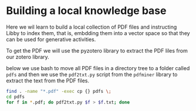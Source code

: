 # Building a local knowledge base
Here we wil learn to build a local collection of PDF files and instructing Libby to index them, that is, embdding them into a vector space so that they can be used for generative activities.

To get the PDF we will use the pyzotero library to extract the PDF liles from our zotero library. 



below we use bash to move all PDF files in a directory tree to a folder called `pdfs` and then we use the `pdf2txt.py` script from the `pdfminer` library to extract the text from the PDF files. 
```bash
find . -name "*.pdf" -exec cp {} pdfs \;
cd pdfs
for f in *.pdf; do pdf2txt.py $f > $f.txt; done
```

